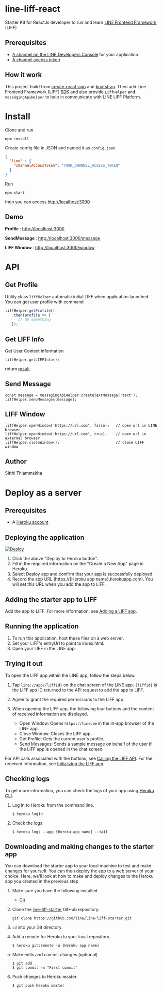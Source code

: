 # line-liff-react
Starter Kit for ReactJs developer to run and learn [LINE Frontend Framework](https://developers.line.me/en/docs/liff/overview/) (LIFF)

## Prerequisites
* [A channel on the LINE Developers Console](https://developers.line.me/en/docs/liff/getting-started/) for your application.
* [A channel access token](https://developers.line.me/en/docs/liff/getting-started/#preparing-channel-access-token)

## How it work
This project build from [create-react-app](https://github.com/facebook/create-react-app) and [bootstrap](https://github.com/facebook/create-react-app/blob/master/packages/react-scripts/template/README.md#adding-bootstrap). Then add Line Frontend Framework (LIFF) [SDK](https://developers.line.me/en/docs/liff/developing-liff-apps/) and also provide `LiffHelper` and `messagingApiHelper` to help in communicate with LINE LIFF Platform.

# Install
Clone and run
```
npm install
```
Create config file in JSON and named it as `config.json`
```json
{
  "line" : {
    "channelAccessToken": "YOUR_CHANNEL_ACCESS_TOKEN"
  }
}
```
Run
```
npm start
```
then you can access [http://localhost:3000](http://localhost:3000)

## Demo
**Profile** : [http://localhost:3000](http://localhost:3000)

**SendMessage** : [http://localhost:3000/message](http://localhost:3000/message)

**LIFF Window** : [http://localhost:3000/window](http://localhost:3000/window)


# API
## Get Profile
Utility class `liffHelper` automatic initial LIFF when application launched. You can get user profile with command
```js
liffHelper.getProfile()
   .then(profile => {
      // do something
   });
```
## Get LIFF Info
Get User Context information
```
liffHelper.getLIFFInfo();
```
return [result](https://developers.line.me/en/reference/liff/#liffinit())

## Send Message
```
const message = messagingApiHelper.createTextMessage('text');
liffHelper.sendMessages(message);
```
## LIFF Window
```
liffHelper.openWindow('https://url.com', false);   // open url in LINE browser
liffHelper.openWindow('https://url.com', true);    // open url in external browser
liffHelper.closeWindow();                          // close LIFF window
```

## Author
Sitthi Thiammekha

# Deploy as a server

## Prerequisites
* A [Heroku account](https://www.heroku.com)

## Deploying the application

[![Deploy](https://www.herokucdn.com/deploy/button.svg)](https://heroku.com/deploy?template=https://github.com/BensonLiao/line-liff-react)

1. Click the above "Deploy to Heroku button".
2. Fill in the required information on the "Create a New App" page in Heroku.
3. Select Deploy app and confirm that your app is successfully deployed.
4. Record the app URL (https://{Heroku app name}.herokuapp.com). You will set this URL when you add the app to LIFF.

## Adding the starter app to LIFF

Add the app to LIFF. For more information, see [Adding a LIFF app](https://developers.line.me/en/docs/liff/registering-liff-apps/).

## Running the application

1. To run this application, host these files on a web server.
2. Set your LIFF's entryUrl to point to index.html.
3. Open your LIFF in the LINE app.


## Trying it out

To open the LIFF app within the LINE app, follow the steps below.

1. Tap `line://app/{liffId}` on the chat screen of the LINE app. `{liffId}` is the LIFF app ID returned to the API request to add the app to LIFF.

2. Agree to grant the required permissions to the LIFF app.

3. When opening the LIFF app, the following four buttons and the content of received information are displayed.

    - Open Window: Opens `https://line.me` in the in-app browser of the LINE app.
    - Close Window: Closes the LIFF app.
    - Get Profile: Gets the current user's profile.
    - Send Messages: Sends a sample message on behalf of the user if the LIFF app is opened in the chat screen.


For API calls associated with the buttons, see [Calling the LIFF API](https://developers.line.me/en/docs/liff/developing-liff-apps#calling-liff-api). For the received information, see [Initializing the LIFF app](https://developers.line.me/en/docs/liff/developing-liff-apps#initializing-liff-app).

## Checking logs

To get more information, you can check the logs of your app using [Heroku CLI][heroku-cli].

1. Log in to Heroku from the command line.

    ```shell
    $ heroku login
    ```

1. Check the logs.

    ```shell
    $ heroku logs --app {Heroku app name} --tail
    ```

## Downloading and making changes to the starter app

You can download the starter app to your local machine to test and make changes for yourself. You can then deploy the app to a web server of your choice. Here, we'll look at how to make and deploy changes to the Heroku app you created in the previous step.

1. Make sure you have the following installed
    - [Git](https://git-scm.com/)

1. Clone the [line-liff-starter](https://github.com/line/line-liff-starter) GitHub repository.

    ```shell
    git clone https://github.com/line/line-liff-starter.git
    ```

1. `cd` into your Git directory.
1. Add a remote for Heroku to your local repository.

    ```shell
    $ heroku git:remote -a {Heroku app name}
    ```

1. Make edits and commit changes (optional).

    ```shell
    $ git add .
    $ git commit -m "First commit"
    ```

1. Push changes to Heroku master.

    ```shell
    $ git push heroku master


[console]: /console/ 
[heroku]: https://www.heroku.com/
[heroku-cli]: https://devcenter.heroku.com/articles/heroku-cli
